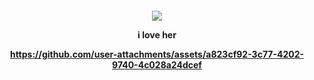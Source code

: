 <h4 align="center">

![](https://komarev.com/ghpvc/?username=greasebaII&color=green)

i love her
  
https://github.com/user-attachments/assets/a823cf92-3c77-4202-9740-4c028a24dcef

</h4>
